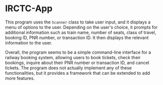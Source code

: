 # IRCTC-App

This program uses the `Scanner` class to take user input, and it displays a menu of options to the user. Depending on the user's choice, it prompts for additional information such as train name, number of seats, class of travel, booking ID, PNR number, or transaction ID. It then displays the relevant information to the user.

Overall, the program seems to be a simple command-line interface for a railway booking system, allowing users to book tickets, check their bookings, inquire about their PNR number or transaction ID, and cancel tickets. The program does not actually implement any of these functionalities, but it provides a framework that can be extended to add more features.

